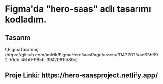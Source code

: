 <h1>Figma'da "hero-saas" adlı tasarımı kodladım.</h1>

<h2>Tasarım</h2>
![FigmaTasarımı](https://github.com/anlclk/FigmaHeroSaasPage/assets/91432028/ac63b692-b1db-46b0-985b-3942081fd86c)

<h2>Proje Linki: https://hero-saasproject.netlify.app/</h2>
